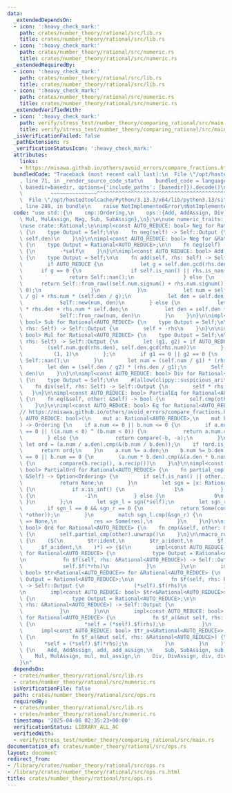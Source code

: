 ```yaml
---
data:
  _extendedDependsOn:
  - icon: ':heavy_check_mark:'
    path: crates/number_theory/rational/src/lib.rs
    title: crates/number_theory/rational/src/lib.rs
  - icon: ':heavy_check_mark:'
    path: crates/number_theory/rational/src/numeric.rs
    title: crates/number_theory/rational/src/numeric.rs
  _extendedRequiredBy:
  - icon: ':heavy_check_mark:'
    path: crates/number_theory/rational/src/lib.rs
    title: crates/number_theory/rational/src/lib.rs
  - icon: ':heavy_check_mark:'
    path: crates/number_theory/rational/src/numeric.rs
    title: crates/number_theory/rational/src/numeric.rs
  _extendedVerifiedWith:
  - icon: ':heavy_check_mark:'
    path: verify/stress_test/number_theory/comparing_rational/src/main.rs
    title: verify/stress_test/number_theory/comparing_rational/src/main.rs
  _isVerificationFailed: false
  _pathExtension: rs
  _verificationStatusIcon: ':heavy_check_mark:'
  attributes:
    links:
    - https://misawa.github.io/others/avoid_errors/compare_fractions.html
  bundledCode: "Traceback (most recent call last):\n  File \"/opt/hostedtoolcache/Python/3.13.3/x64/lib/python3.13/site-packages/onlinejudge_verify/documentation/build.py\"\
    , line 71, in _render_source_code_stat\n    bundled_code = language.bundle(stat.path,\
    \ basedir=basedir, options={'include_paths': [basedir]}).decode()\n          \
    \         ~~~~~~~~~~~~~~~^^^^^^^^^^^^^^^^^^^^^^^^^^^^^^^^^^^^^^^^^^^^^^^^^^^^^^^^^^^^^^^^^^\n\
    \  File \"/opt/hostedtoolcache/Python/3.13.3/x64/lib/python3.13/site-packages/onlinejudge_verify/languages/rust.py\"\
    , line 288, in bundle\n    raise NotImplementedError\nNotImplementedError\n"
  code: "use std::{\n    cmp::Ordering,\n    ops::{Add, AddAssign, Div, DivAssign,\
    \ Mul, MulAssign, Neg, Sub, SubAssign},\n};\n\nuse numeric_traits::{Integer, Recip};\n\
    \nuse crate::Rational;\n\nimpl<const AUTO_REDUCE: bool> Neg for Rational<AUTO_REDUCE>\
    \ {\n    type Output = Self;\n\n    fn neg(self) -> Self::Output {\n        Self::from_raw(-self.num,\
    \ self.den)\n    }\n}\n\nimpl<const AUTO_REDUCE: bool> Neg for &Rational<AUTO_REDUCE>\
    \ {\n    type Output = Rational<AUTO_REDUCE>;\n\n    fn neg(self) -> Self::Output\
    \ {\n        -*self\n    }\n}\n\nimpl<const AUTO_REDUCE: bool> Add for Rational<AUTO_REDUCE>\
    \ {\n    type Output = Self;\n\n    fn add(self, rhs: Self) -> Self::Output {\n\
    \        if AUTO_REDUCE {\n            let g = self.den.gcd(rhs.den);\n      \
    \      if g == 0 {\n                if self.is_nan() || rhs.is_nan() {\n     \
    \               return Self::nan();\n                } else {\n              \
    \      return Self::from_raw((self.num.signum() + rhs.num.signum()).signum(),\
    \ 0);\n                }\n            }\n            let num = self.num * (rhs.den\
    \ / g) + rhs.num * (self.den / g);\n            let den = self.den / g * rhs.den;\n\
    \            Self::new(num, den)\n        } else {\n            let num = self.num\
    \ * rhs.den + rhs.num * self.den;\n            let den = self.den * rhs.den;\n\
    \            Self::from_raw(num, den)\n        }\n    }\n}\n\nimpl<const AUTO_REDUCE:\
    \ bool> Sub for Rational<AUTO_REDUCE> {\n    type Output = Self;\n\n    fn sub(self,\
    \ rhs: Self) -> Self::Output {\n        self + -rhs\n    }\n}\n\nimpl<const AUTO_REDUCE:\
    \ bool> Mul for Rational<AUTO_REDUCE> {\n    type Output = Self;\n\n    fn mul(self,\
    \ rhs: Self) -> Self::Output {\n        let (g1, g2) = if AUTO_REDUCE {\n    \
    \        (self.num.gcd(rhs.den), self.den.gcd(rhs.num))\n        } else {\n  \
    \          (1, 1)\n        };\n        if g1 == 0 || g2 == 0 {\n            return\
    \ Self::nan();\n        }\n        let num = (self.num / g1) * (rhs.num / g2);\n\
    \        let den = (self.den / g2) * (rhs.den / g1);\n        Self::from_raw(num,\
    \ den)\n    }\n}\n\nimpl<const AUTO_REDUCE: bool> Div for Rational<AUTO_REDUCE>\
    \ {\n    type Output = Self;\n\n    #[allow(clippy::suspicious_arithmetic_impl)]\n\
    \    fn div(self, rhs: Self) -> Self::Output {\n        self * rhs.recip()\n \
    \   }\n}\n\nimpl<const AUTO_REDUCE: bool> PartialEq for Rational<AUTO_REDUCE>\
    \ {\n    fn eq(&self, other: &Self) -> bool {\n        self.cmp(other).is_eq()\n\
    \    }\n}\n\nimpl<const AUTO_REDUCE: bool> Eq for Rational<AUTO_REDUCE> {}\n\n\
    // https://misawa.github.io/others/avoid_errors/compare_fractions.html\nfn compare<const\
    \ AUTO_REDUCE: bool>(\n    mut a: Rational<AUTO_REDUCE>,\n    mut b: Rational<AUTO_REDUCE>,\n\
    ) -> Ordering {\n    if a.num <= 0 || b.num <= 0 {\n        if a.num == 0 || b.num\
    \ == 0 || ((a.num < 0) ^ (b.num < 0)) {\n            return a.num.cmp(&b.num);\n\
    \        } else {\n            return compare(-b, -a);\n        }\n    }\n   \
    \ let ord = (a.num / a.den).cmp(&(b.num / b.den));\n    if !ord.is_eq() {\n  \
    \      return ord;\n    }\n    a.num %= a.den;\n    b.num %= b.den;\n    if a.num\
    \ == 0 || b.num == 0 {\n        (a.num * b.den).cmp(&(a.den * b.num))\n    } else\
    \ {\n        compare(b.recip(), a.recip())\n    }\n}\n\nimpl<const AUTO_REDUCE:\
    \ bool> PartialOrd for Rational<AUTO_REDUCE> {\n    fn partial_cmp(&self, other:\
    \ &Self) -> Option<Ordering> {\n        if self.is_nan() || other.is_nan() {\n\
    \            return None;\n        }\n        let sgn = |x: Rational<AUTO_REDUCE>|\
    \ {\n            if x.is_inf() {\n                1\n            } else if x.is_neg_inf()\
    \ {\n                -1\n            } else {\n                0\n           \
    \ }\n        };\n        let sgn_l = sgn(*self);\n        let sgn_r = sgn(*other);\n\
    \        if sgn_l == 0 && sgn_r == 0 {\n            return Some(compare(*self,\
    \ *other));\n        }\n        match sgn_l.cmp(&sgn_r) {\n            Ordering::Equal\
    \ => None,\n            res => Some(res),\n        }\n    }\n}\n\nimpl<const AUTO_REDUCE:\
    \ bool> Ord for Rational<AUTO_REDUCE> {\n    fn cmp(&self, other: &Self) -> Ordering\
    \ {\n        self.partial_cmp(other).unwrap()\n    }\n}\n\nmacro_rules! impl_ops\
    \ {\n    ($(\n        $tr:ident,\n        $tr_a:ident,\n        $f:ident,\n  \
    \      $f_a:ident,\n    )*) => {$(\n        impl<const AUTO_REDUCE: bool> $tr<&Rational<AUTO_REDUCE>>\
    \ for Rational<AUTO_REDUCE> {\n            type Output = Rational<AUTO_REDUCE>;\n\
    \n            fn $f(self, rhs: &Rational<AUTO_REDUCE>) -> Self::Output {\n   \
    \             self.$f(*rhs)\n            }\n        }\n\n        impl<const AUTO_REDUCE:\
    \ bool> $tr<Rational<AUTO_REDUCE>> for &Rational<AUTO_REDUCE> {\n            type\
    \ Output = Rational<AUTO_REDUCE>;\n\n            fn $f(self, rhs: Rational<AUTO_REDUCE>)\
    \ -> Self::Output {\n                (*self).$f(rhs)\n            }\n        }\n\
    \n        impl<const AUTO_REDUCE: bool> $tr<&Rational<AUTO_REDUCE>> for &Rational<AUTO_REDUCE>\
    \ {\n            type Output = Rational<AUTO_REDUCE>;\n\n            fn $f(self,\
    \ rhs: &Rational<AUTO_REDUCE>) -> Self::Output {\n                (*self).$f(*rhs)\n\
    \            }\n        }\n\n        impl<const AUTO_REDUCE: bool> $tr_a<Rational<AUTO_REDUCE>>\
    \ for Rational<AUTO_REDUCE> {\n            fn $f_a(&mut self, rhs: Rational<AUTO_REDUCE>)\
    \ {\n                *self = (*self).$f(rhs);\n            }\n        }\n\n  \
    \      impl<const AUTO_REDUCE: bool> $tr_a<&Rational<AUTO_REDUCE>> for Rational<AUTO_REDUCE>\
    \ {\n            fn $f_a(&mut self, rhs: &Rational<AUTO_REDUCE>) {\n         \
    \       *self = (*self).$f(*rhs);\n            }\n        }\n    )*};\n}\n\nimpl_ops!\
    \ {\n    Add, AddAssign, add, add_assign,\n    Sub, SubAssign, sub, sub_assign,\n\
    \    Mul, MulAssign, mul, mul_assign,\n    Div, DivAssign, div, div_assign,\n\
    }\n"
  dependsOn:
  - crates/number_theory/rational/src/lib.rs
  - crates/number_theory/rational/src/numeric.rs
  isVerificationFile: false
  path: crates/number_theory/rational/src/ops.rs
  requiredBy:
  - crates/number_theory/rational/src/lib.rs
  - crates/number_theory/rational/src/numeric.rs
  timestamp: '2025-04-06 02:35:23+00:00'
  verificationStatus: LIBRARY_ALL_AC
  verifiedWith:
  - verify/stress_test/number_theory/comparing_rational/src/main.rs
documentation_of: crates/number_theory/rational/src/ops.rs
layout: document
redirect_from:
- /library/crates/number_theory/rational/src/ops.rs
- /library/crates/number_theory/rational/src/ops.rs.html
title: crates/number_theory/rational/src/ops.rs
---
```


